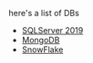 here's a list of DBs

- [SQLServer 2019](https://github.com/devSouvik/databases-commands/blob/main/SQLServer.md)
- [MongoDB](https://github.com/devSouvik/databases-commands/blob/main/MongoDB.md)
- [SnowFlake](https://github.com/devSouvik/databases-commands/blob/main/Snowflake.md)
